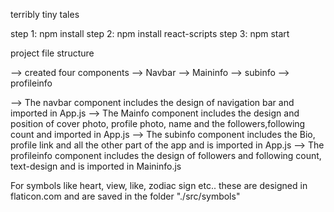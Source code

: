 terribly tiny tales

step 1: npm install step 2: npm install react-scripts step 3: npm start

project file structure

--> created four components --> Navbar --> Maininfo --> subinfo --> profileinfo

--> The navbar component includes the design of navigation bar and imported in App.js --> The Mainfo component includes the design and position of cover photo, profile photo, name and the followers,following count and imported in App.js --> The subinfo component includes the Bio, profile link and all the other part of the app and is imported in App.js --> The profileinfo component includes the design of followers and following count, text-design and is imported in Maininfo.js

For symbols like heart, view, like, zodiac sign etc.. these are designed in flaticon.com and are saved in the folder "./src/symbols"
